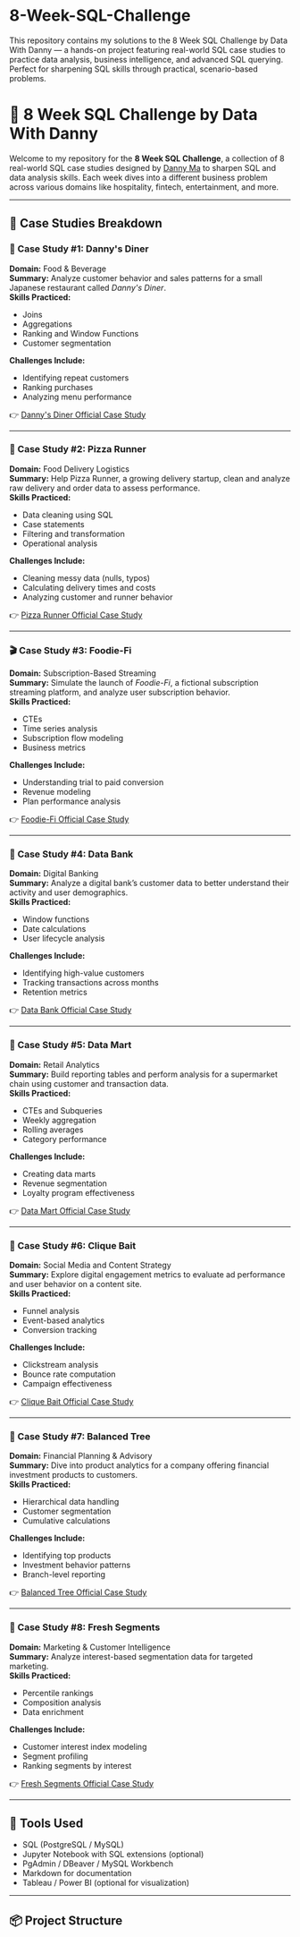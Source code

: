 # 8-Week-SQL-Challenge
This repository contains my solutions to the 8 Week SQL Challenge by Data With Danny — a hands-on project featuring real-world SQL case studies to practice data analysis, business intelligence, and advanced SQL querying. Perfect for sharpening SQL skills through practical, scenario-based problems.

# 🧠 8 Week SQL Challenge by Data With Danny

Welcome to my repository for the **8 Week SQL Challenge**, a collection of 8 real-world SQL case studies designed by [Danny Ma](https://twitter.com/datawithdanny) to sharpen SQL and data analysis skills. Each week dives into a different business problem across various domains like hospitality, fintech, entertainment, and more.

---

## 📁 Case Studies Breakdown

### 🥢 Case Study #1: Danny's Diner

**Domain:** Food & Beverage  
**Summary:** Analyze customer behavior and sales patterns for a small Japanese restaurant called *Danny's Diner*.  
**Skills Practiced:**
- Joins
- Aggregations
- Ranking and Window Functions
- Customer segmentation

**Challenges Include:**
- Identifying repeat customers
- Ranking purchases
- Analyzing menu performance

👉 [Danny's Diner Official Case Study](https://8weeksqlchallenge.com/case-study-1/)

---

### 🍕 Case Study #2: Pizza Runner

**Domain:** Food Delivery Logistics  
**Summary:** Help Pizza Runner, a growing delivery startup, clean and analyze raw delivery and order data to assess performance.  
**Skills Practiced:**
- Data cleaning using SQL
- Case statements
- Filtering and transformation
- Operational analysis

**Challenges Include:**
- Cleaning messy data (nulls, typos)
- Calculating delivery times and costs
- Analyzing customer and runner behavior

👉 [Pizza Runner Official Case Study](https://8weeksqlchallenge.com/case-study-2/)

---

### 🎬 Case Study #3: Foodie-Fi

**Domain:** Subscription-Based Streaming  
**Summary:** Simulate the launch of *Foodie-Fi*, a fictional subscription streaming platform, and analyze user subscription behavior.  
**Skills Practiced:**
- CTEs
- Time series analysis
- Subscription flow modeling
- Business metrics

**Challenges Include:**
- Understanding trial to paid conversion
- Revenue modeling
- Plan performance analysis

👉 [Foodie-Fi Official Case Study](https://8weeksqlchallenge.com/case-study-3/)

---

### 🏦 Case Study #4: Data Bank

**Domain:** Digital Banking  
**Summary:** Analyze a digital bank’s customer data to better understand their activity and user demographics.  
**Skills Practiced:**
- Window functions
- Date calculations
- User lifecycle analysis

**Challenges Include:**
- Identifying high-value customers
- Tracking transactions across months
- Retention metrics

👉 [Data Bank Official Case Study](https://8weeksqlchallenge.com/case-study-4/)

---

### 🛒 Case Study #5: Data Mart

**Domain:** Retail Analytics  
**Summary:** Build reporting tables and perform analysis for a supermarket chain using customer and transaction data.  
**Skills Practiced:**
- CTEs and Subqueries
- Weekly aggregation
- Rolling averages
- Category performance

**Challenges Include:**
- Creating data marts
- Revenue segmentation
- Loyalty program effectiveness

👉 [Data Mart Official Case Study](https://8weeksqlchallenge.com/case-study-5/)

---

### 📱 Case Study #6: Clique Bait

**Domain:** Social Media and Content Strategy  
**Summary:** Explore digital engagement metrics to evaluate ad performance and user behavior on a content site.  
**Skills Practiced:**
- Funnel analysis
- Event-based analytics
- Conversion tracking

**Challenges Include:**
- Clickstream analysis
- Bounce rate computation
- Campaign effectiveness

👉 [Clique Bait Official Case Study](https://8weeksqlchallenge.com/case-study-6/)

---

### 🌳 Case Study #7: Balanced Tree

**Domain:** Financial Planning & Advisory  
**Summary:** Dive into product analytics for a company offering financial investment products to customers.  
**Skills Practiced:**
- Hierarchical data handling
- Customer segmentation
- Cumulative calculations

**Challenges Include:**
- Identifying top products
- Investment behavior patterns
- Branch-level reporting

👉 [Balanced Tree Official Case Study](https://8weeksqlchallenge.com/case-study-7/)

---

### 🧬 Case Study #8: Fresh Segments

**Domain:** Marketing & Customer Intelligence  
**Summary:** Analyze interest-based segmentation data for targeted marketing.  
**Skills Practiced:**
- Percentile rankings
- Composition analysis
- Data enrichment

**Challenges Include:**
- Customer interest index modeling
- Segment profiling
- Ranking segments by interest

👉 [Fresh Segments Official Case Study](https://8weeksqlchallenge.com/case-study-8/)

---

## 🧰 Tools Used

- SQL (PostgreSQL / MySQL)
- Jupyter Notebook with SQL extensions (optional)
- PgAdmin / DBeaver / MySQL Workbench
- Markdown for documentation
- Tableau / Power BI (optional for visualization)

---

## 📦 Project Structure

